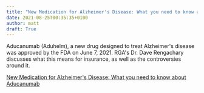 ```yaml
---
title: "New Medication for Alzheimer's Disease: What you need to know about Aducanumab"
date: 2021-08-25T00:35:35+0100
author: matt
draft: True
---
```

Aducanumab (Aduhelm), a new drug designed to treat Alzheimer's disease was approved by the FDA on June 7, 2021. RGA's Dr. Dave Rengachary discusses what this means for insurance, as well as the controversies around it.
 

[ New Medication for Alzheimer's Disease: What you need to know about Aducanumab ]( https://www.rgare.com/knowledge-center/media/articles/what-you-need-to-know-about-aducanumab )
